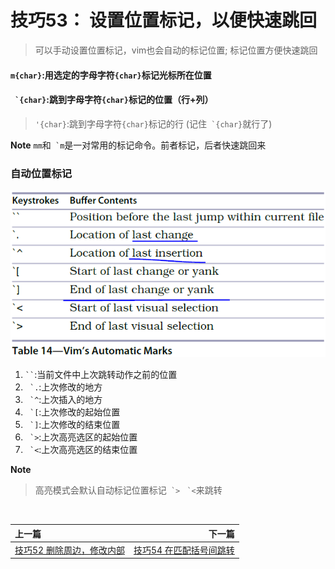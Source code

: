 # 技巧53： 设置位置标记，以便快速跳回

> 可以手动设置位置标记，vim也会自动的标记位置; 标记位置方便快速跳回

#### `m{char}`:用选定的字母字符`{char}`标记光标所在位置

#### `` `{char}``:跳到字母字符`{char}`标记的位置（行+列）
> `'{char}`:跳到字母字符`{char}`标记的行 (记住`` `{char}``就行了)

**Note**
`mm`和`` `m``是一对常用的标记命令。前者标记，后者快速跳回来

### 自动位置标记

![tip53](../../images/tip53.png)  

1. ``` `` ```:当前文件中上次跳转动作之前的位置
2. `` `.``:上次修改的地方
3. `` `^``:上次插入的地方
4. `` `[``:上次修改的起始位置
5. `` `]``:上次修改的结束位置
6. `` `>``:上次高亮选区的起始位置
4. `` `<``:上次高亮选区的结束位置

**Note**
> 高亮模式会默认自动标记位置标记`` `>`` `` `<``来跳转

<br>  

|上一篇|下一篇|
|:---|---:|
|[技巧52 删除周边，修改内部](tip52.md)|[技巧54 在匹配括号间跳转](tip54.md)|

